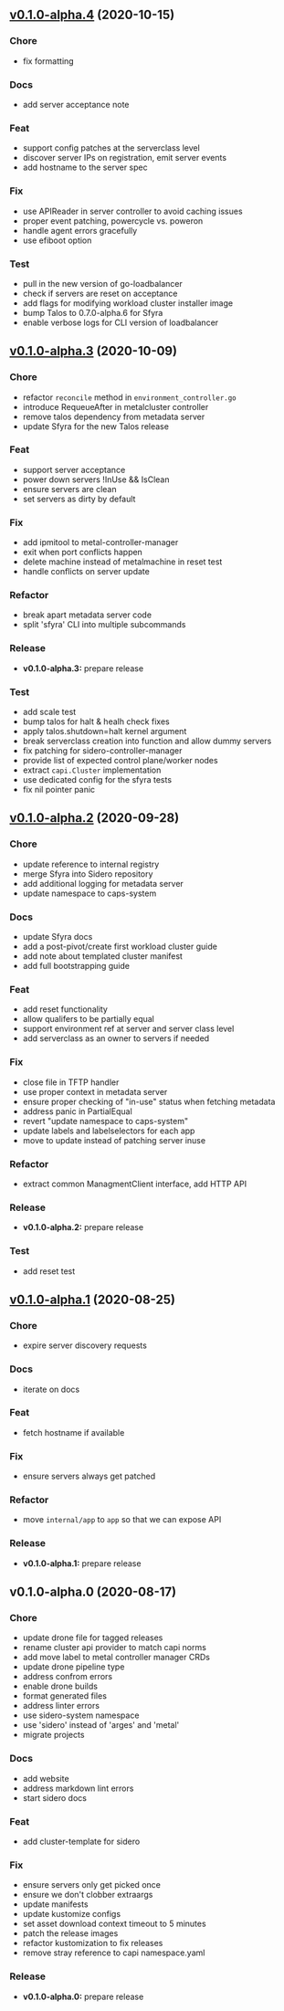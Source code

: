 
<a name="v0.1.0-alpha.4"></a>
## [v0.1.0-alpha.4](https://github.com/talos-systems/talos/compare/v0.1.0-alpha.3...v0.1.0-alpha.4) (2020-10-15)

### Chore

* fix formatting

### Docs

* add server acceptance note

### Feat

* support config patches at the serverclass level
* discover server IPs on registration, emit server events
* add hostname to the server spec

### Fix

* use APIReader in server controller to avoid caching issues
* proper event patching, powercycle vs. poweron
* handle agent errors gracefully
* use efiboot option

### Test

* pull in the new version of go-loadbalancer
* check if servers are reset on acceptance
* add flags for modifying workload cluster installer image
* bump Talos to 0.7.0-alpha.6 for Sfyra
* enable verbose logs for CLI version of loadbalancer


<a name="v0.1.0-alpha.3"></a>
## [v0.1.0-alpha.3](https://github.com/talos-systems/talos/compare/v0.1.0-alpha.2...v0.1.0-alpha.3) (2020-10-09)

### Chore

* refactor `reconcile` method in `environment_controller.go`
* introduce RequeueAfter in metalcluster controller
* remove talos dependency from metadata server
* update Sfyra for the new Talos release

### Feat

* support server acceptance
* power down servers !InUse && IsClean
* ensure servers are clean
* set servers as dirty by default

### Fix

* add ipmitool to metal-controller-manager
* exit when port conflicts happen
* delete machine instead of metalmachine in reset test
* handle conflicts on server update

### Refactor

* break apart metadata server code
* split 'sfyra' CLI into multiple subcommands

### Release

* **v0.1.0-alpha.3:** prepare release

### Test

* add scale test
* bump talos for halt & healh check fixes
* apply talos.shutdown=halt kernel argument
* break serverclass creation into function and allow dummy servers
* fix patching for sidero-controller-manager
* provide list of expected control plane/worker nodes
* extract `capi.Cluster` implementation
* use dedicated config for the sfyra tests
* fix nil pointer panic


<a name="v0.1.0-alpha.2"></a>
## [v0.1.0-alpha.2](https://github.com/talos-systems/talos/compare/v0.1.0-alpha.1...v0.1.0-alpha.2) (2020-09-28)

### Chore

* update reference to internal registry
* merge Sfyra into Sidero repository
* add additional logging for metadata server
* update namespace to caps-system

### Docs

* update Sfyra docs
* add a post-pivot/create first workload cluster guide
* add note about templated cluster manifest
* add full bootstrapping guide

### Feat

* add reset functionality
* allow qualifers to be partially equal
* support environment ref at server and server class level
* add serverclass as an owner to servers if needed

### Fix

* close file in TFTP handler
* use proper context in metadata server
* ensure proper checking of "in-use" status when fetching metadata
* address panic in PartialEqual
* revert "update namespace to caps-system"
* update labels and labelselectors for each app
* move to update instead of patching server inuse

### Refactor

* extract common ManagmentClient interface, add HTTP API

### Release

* **v0.1.0-alpha.2:** prepare release

### Test

* add reset test


<a name="v0.1.0-alpha.1"></a>
## [v0.1.0-alpha.1](https://github.com/talos-systems/talos/compare/v0.1.0-alpha.0...v0.1.0-alpha.1) (2020-08-25)

### Chore

* expire server discovery requests

### Docs

* iterate on docs

### Feat

* fetch hostname if available

### Fix

* ensure servers always get patched

### Refactor

* move `internal/app` to `app` so that we can expose API

### Release

* **v0.1.0-alpha.1:** prepare release


<a name="v0.1.0-alpha.0"></a>
## v0.1.0-alpha.0 (2020-08-17)

### Chore

* update drone file for tagged releases
* rename cluster api provider to match capi norms
* add move label to metal controller manager CRDs
* update drone pipeline type
* address confrom errors
* enable drone builds
* format generated files
* address linter errors
* use sidero-system namespace
* use 'sidero' instead of 'arges' and 'metal'
* migrate projects

### Docs

* add website
* address markdown lint errors
* start sidero docs

### Feat

* add cluster-template for sidero

### Fix

* ensure servers only get picked once
* ensure we don't clobber extraargs
* update manifests
* update kustomize configs
* set asset download context timeout to 5 minutes
* patch the release images
* refactor kustomization to fix releases
* remove stray reference to capi namespace.yaml

### Release

* **v0.1.0-alpha.0:** prepare release

